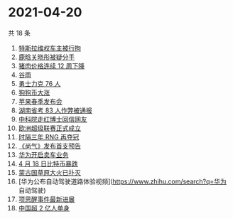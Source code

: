 # 2021-04-20

共 18 条

<!-- BEGIN ZHIHUSEARCH -->
<!-- 最后更新时间 Tue Apr 20 2021 16:02:46 GMT+0800 (China Standard Time) -->
1. [特斯拉维权车主被行拘](https://www.zhihu.com/search?q=特斯拉车主维权)
1. [鹿晗关晓彤被疑分手](https://www.zhihu.com/search?q=鹿晗关晓彤)
1. [猪肉价格连续 12 周下降](https://www.zhihu.com/search?q=猪肉价格)
1. [谷雨](https://www.zhihu.com/search?q=谷雨)
1. [勇士力克 76 人](https://www.zhihu.com/search?q=勇士)
1. [狗狗币大涨](https://www.zhihu.com/search?q=狗狗币)
1. [苹果春季发布会](https://www.zhihu.com/search?q=苹果发布会)
1. [湖南省考 83 人作弊被通报](https://www.zhihu.com/search?q=湖南省考)
1. [中科院走红博士回信网友](https://www.zhihu.com/search?q=博士论文致谢)
1. [欧洲超级联赛正式成立](https://www.zhihu.com/search?q=欧超联赛)
1. [时隔三年 RNG 再夺冠](https://www.zhihu.com/search?q=rng)
1. [《尚气》发布首支预告](https://www.zhihu.com/search?q=尚气)
1. [华为开启卖车业务](https://www.zhihu.com/search?q=华为卖车)
1. [4 月 18 日比特币暴跌](https://www.zhihu.com/search?q=比特币暴跌)
1. [蒙古国草原大火已扑灭](https://www.zhihu.com/search?q=蒙古国大火)
1. [华为公布自动驾驶道路体验视频](https://www.zhihu.com/search?q=华为 自动驾驶)
1. [项思醒事件最新进展](https://www.zhihu.com/search?q=项思醒)
1. [中国超 2 亿人单身](https://www.zhihu.com/search?q=2亿人单身)
<!-- END ZHIHUSEARCH -->
